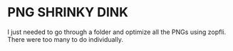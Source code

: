 # PNG SHRINKY DINK

I just needed to go through a folder and optimize all the PNGs using zopfli. There were too many to do individually.
